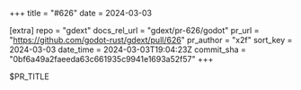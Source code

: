 +++
title = "#626"
date = 2024-03-03

[extra]
repo = "gdext"
docs_rel_url = "gdext/pr-626/godot"
pr_url = "https://github.com/godot-rust/gdext/pull/626"
pr_author = "x2f"
sort_key = 2024-03-03
date_time = 2024-03-03T19:04:23Z
commit_sha = "0bf6a49a2faeeda63c661935c9941e1693a52f57"
+++

$PR_TITLE
